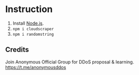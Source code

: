 # Instruction

1. Install [Node.js](https://nodejs.org/).
2. `npm i cloudscraper`
3. `npm i randomstring`

## Credits

Join Anonymous Official Group for DDoS proposal & learning.
https://t.me/anonymousddos
